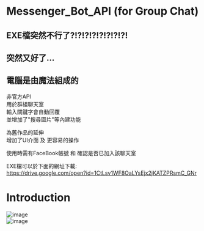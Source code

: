# Messenger_Bot_API (for Group Chat)

## EXE檔突然不行了?!?!?!?!?!?!?!?!
## 突然又好了...
## 電腦是由魔法組成的

非官方API  
用於群組聊天室  
輸入關鍵字會自動回覆  
並增加了"搜尋圖片"等內建功能  

為舊作品的延伸  
增加了UI介面 及 更容易的操作  

使用時需有FaceBook帳號 和 確認是否已加入該聊天室  

EXE檔可以於下面的網址下載:  
https://drive.google.com/open?id=1CtLsv1WF8OaLYsEjx2jKATZPRsmC_GNr

# Introduction  
  
![image](https://github.com/ds0310825/Messenger_Bot_API_-for_Group_Chat-/blob/master/images/02.png)  
![image](https://github.com/ds0310825/Messenger_Bot_API_-for_Group_Chat-/blob/master/images/01.png)

  
